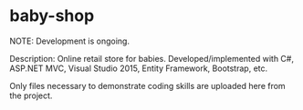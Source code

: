# baby-shop

NOTE: Development is ongoing.

Description: Online retail store for babies. Developed/implemented with C#, ASP.NET MVC, Visual Studio 2015, Entity Framework, Bootstrap, etc.

Only files necessary to demonstrate coding skills are uploaded here from the project.
